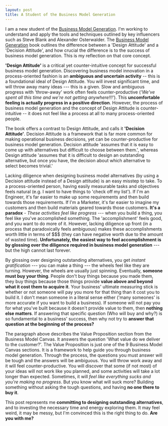 ```yaml
---
layout: post
title: A Student of the Business Model Generation
---
```


I am a new student of the [Business Model Generation](http://businessmodelgeneration.com/). I'm working to understand and apply the tools and techniques outlined by key influencers such as Steve Blank and Alexander Osterwalder. The [Business Model Generation](http://businessmodelgeneration.com/) book outlines the difference between a 'Design Attitude' and a 'Decision Attitude', and how crucial the difference is to the success of business model generation. This is my reflection on that core concept.

__'Design Attitude'__ is a critical yet counter-intuitive concept for successful business model generation. Discovering business model innovation in a process-oriented fashion is an __ambiguous and uncertain activity__ -- this is a foundational ideal of Design Attitude. You will invest significant time, and will throw away many ideas --- this is a given. Slow and ambiguous progress with 'throw-away' work often feels counter-productive (*'We've spent all this time and we're not getting anywhere!!!'*). This __uncomfortable feeling is actually progress in a positive direction__. However, the process of business model generation and the concept of Design Attitude is counter-intuitive -- it does not feel like a process at all to many process-oriented people.

The book offers a contrast to Design Attitude, and calls it __'Decision Attitude'__. Decision Attitude is a framework that is far more common for making operational business decisions, yet can be counter-productive for business model generation. Decision attitude 'assumes that it is easy to come up with alternatives but difficult to choose between them.', whereas Design attitude 'assumes that it is difficult to design an outstanding alternative, but once you have, the decision about which alternative to select becomes trivial.' 

Lacking diligence when designing business model alternatives (by using a Decision attitude instead of a Design attitude) is an easy misstep to take. To a process-oriented person, having easily measurable tasks and objectives feels natural (e.g. I want to have things to 'check off my list'). If I'm an Engineer, it's far easier to make up some requirements and then build towards those requirements. If I'm a Marketer, it's far easier to imagine my customers and then build materials geared towards those customers. __It's a paradox__ - *These activities feel like progress* --- when you build a thing, you feel like you've accomplished something. The 'accomplishment'  feels good, and you want to do more of it. However, lacking diligence up front (in a process that paradoxically feels ambiguous) makes these accomplishments worth little in terms of $$$ (they can have negative worth due to the amount of wasted time). __Unfortunately, the easiest way to feel accomplishment is by glossing over the diligence required in business model generation__ --- but the high cannot last forever.

By glossing over designing outstanding alternatives, you get *instant gratification* --- you can make a thing --- the wheels feel like they are turning. However, the wheels are usually just spinning. Eventually, __someone must buy your thing__. People don't buy things because you made them, they buy things because those things provide __value above and beyond what it cost them to acquire it__. Your business' ultimate measuring stick is whether or not someone will pay you more for that thing than it cost you to build it. I don't mean someone in a literal sense either ('many someones' is more accurate if you want to build a business). If someone will not pay you for what you've built because it doesn't provide value to them, then __nothing else matters__. If answering that specific question (Who will buy and why?) is so fundamental to a business' success, then why not try to __answer that question at the beginning of the process?__ 

The paragraph above describes the Value Proposition section from the Business Model Canvas. It answers the question 'What value do we deliver to the customer?'. The Value Proposition is just one of the 9 Business Model Canvas sections. It is a framework to help guide you through business model generation. Through the process, the questions you must answer will be tough and the answers will be ambiguous. You will throw work away and it will feel counter-productive. You will discover that some (if not most) of your ideas will not work like you planned, and some activities will take a lot longer than expected. Sometimes, it will *feel like everything sucks and you're making no progress*. But you know what will suck more? Building something without asking the tough questions, and having __no one there to buy it__.

This post represents me __committing to designing outstanding alternatives__, and to investing the necessary time and energy exploring them. It may feel weird, it may be messy, but I'm convinced this is the right thing to do. __Are you with me?__
